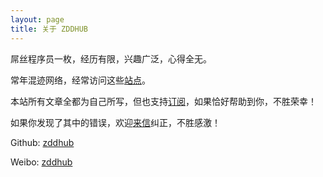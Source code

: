 ```yaml
---
layout: page
title: 关于 ZDDHUB
---
```


屌丝程序员一枚，经历有限，兴趣广泛，心得全无。

常年混迹网络，经常访问这些[站点](https://www.zddhub.com/link)。

本站所有文章全都为自己所写，但也支持[订阅](https://www.zddhub.com/feed.xml)，如果恰好帮助到你，不胜荣幸！

如果你发现了其中的错误，欢迎[来信](mailto:zddhub@gmail.com)纠正，不胜感激！


Github: [zddhub](https://github.com/zddhub)

Weibo: [zddhub](http://weibo.com/zddhub)
